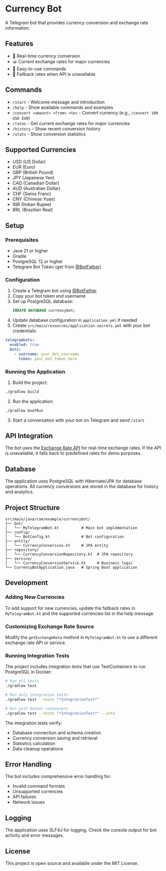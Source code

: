 # Currency Bot

A Telegram bot that provides currency conversion and exchange rate information.

## Features

- 💱 Real-time currency conversion
- 📊 Current exchange rates for major currencies
- 🚀 Easy-to-use commands
- 🔄 Fallback rates when API is unavailable

## Commands

- `/start` - Welcome message and introduction
- `/help` - Show available commands and examples
- `/convert <amount> <from> <to>` - Convert currency (e.g., `/convert 100 USD EUR`)
- `/rates` - Get current exchange rates for major currencies
- `/history` - Show recent conversion history
- `/stats` - Show conversion statistics

## Supported Currencies

- USD (US Dollar)
- EUR (Euro)
- GBP (British Pound)
- JPY (Japanese Yen)
- CAD (Canadian Dollar)
- AUD (Australian Dollar)
- CHF (Swiss Franc)
- CNY (Chinese Yuan)
- INR (Indian Rupee)
- BRL (Brazilian Real)

## Setup

### Prerequisites

- Java 21 or higher
- Gradle
- PostgreSQL 12 or higher
- Telegram Bot Token (get from [@BotFather](https://t.me/botfather))

### Configuration

1. Create a Telegram bot using [@BotFather](https://t.me/botfather)
2. Copy your bot token and username
3. Set up PostgreSQL database:
   ```sql
   CREATE DATABASE currencybot;
   ```
4. Update database configuration in `application.yml` if needed
5. Create `src/main/resources/application-secrets.yml` with your bot credentials:

```yaml
telegrambots:
  enabled: true
  bots:
    - username: your_bot_username
      token: your_bot_token_here
```

### Running the Application

1. Build the project:
```bash
./gradlew build
```

2. Run the application:
```bash
./gradlew bootRun
```

3. Start a conversation with your bot on Telegram and send `/start`

## API Integration

The bot uses the [Exchange Rate API](https://exchangerate-api.com/) for real-time exchange rates. If the API is unavailable, it falls back to predefined rates for demo purposes.

## Database

The application uses PostgreSQL with Hibernate/JPA for database operations. All currency conversions are stored in the database for history and analytics.

## Project Structure

```
src/main/java/com/example/currencybot/
├── bot/
│   └── MyTelegramBot.kt          # Main bot implementation
├── config/
│   └── BotConfig.kt              # Bot configuration
├── entity/
│   └── CurrencyConversion.kt     # JPA entity
├── repository/
│   └── CurrencyConversionRepository.kt  # JPA repository
├── service/
│   └── CurrencyConversionService.kt     # Business logic
└── CurrencyBotApplication.java   # Spring Boot application
```

## Development

### Adding New Currencies

To add support for new currencies, update the fallback rates in `MyTelegramBot.kt` and the supported currencies list in the help message.

### Customizing Exchange Rate Source

Modify the `getExchangeRate` method in `MyTelegramBot.kt` to use a different exchange rate API or service.

### Running Integration Tests

The project includes integration tests that use TestContainers to run PostgreSQL in Docker:

```bash
# Run all tests
./gradlew test

# Run only integration tests
./gradlew test --tests "*IntegrationTest*"

# Run with Docker containers
./gradlew test --tests "*IntegrationTest*" --info
```

The integration tests verify:
- Database connection and schema creation
- Currency conversion saving and retrieval
- Statistics calculation
- Data cleanup operations

## Error Handling

The bot includes comprehensive error handling for:
- Invalid command formats
- Unsupported currencies
- API failures
- Network issues

## Logging

The application uses SLF4J for logging. Check the console output for bot activity and error messages.

## License

This project is open source and available under the MIT License. 